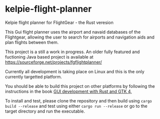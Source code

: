 # kelpie-flight-planner
Kelpie flight planner for FlightGear - the Rust veresion

This Gui flight planner uses the airport and navaid databases of the Flightgear, allowing the user to search for airports and navigation aids and plan flights between them.

This project is a still a work in progress. An older fully featured and 
fuctioning Java based project is available at https://sourceforge.net/projects/fgflightplanner/

Currently all development is taking place on Linux and this is the only currently targetted platform.

You should be able to build this project on other platforms by following the instructions in the book
[GUI development with Rust and GTK 4,](https://gtk-rs.org/gtk4-rs/stable/latest/book/installation.html)  

To install and test, please clone the repository and then build using ```cargo build --release``` and test
using either ```cargo run --release``` or go to the target directory and run the executable.
